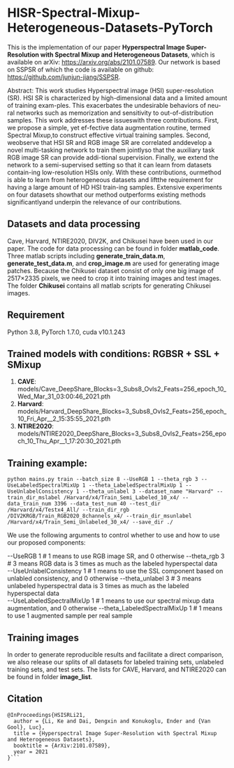 # HISR-Spectral-Mixup-Heterogeneous-Datasets-PyTorch
This is the implementation of our paper **Hyperspectral Image Super-Resolution with Spectral Mixup and Heterogeneous Datasets**, which is available on arXiv:  https://arxiv.org/abs/2101.07589. Our network is based on SSPSR of which the code is available on github: https://github.com/junjun-jiang/SSPSR.

Abstract: This  work  studies  Hyperspectral  image  (HSI)  super-resolution   (SR).   HSI   SR   is   characterized   by   high-dimensional data and a limited amount of training exam-ples.   This  exacerbates  the  undesirable  behaviors  of  neu-ral networks such as memorization and sensitivity to out-of-distribution samples.   This work addresses these issueswith three contributions. First, we propose a simple, yet ef-fective data augmentation routine, termed Spectral Mixup,to construct effective virtual training samples.  Second, weobserve that HSI SR and RGB image SR are correlated anddevelop a novel multi-tasking network to train them jointlyso that the auxiliary task RGB image SR can provide addi-tional supervision. Finally, we extend the network to a semi-supervised setting so that it can learn from datasets contain-ing low-resolution HSIs only. With these contributions, ourmethod is able to learn from heterogeneous datasets and liftthe requirement for having a large amount of HD HSI train-ing samples.  Extensive experiments on four datasets showthat our method outperforms existing methods significantlyand underpin the relevance of our contributions. 

## Datasets and data processing
Cave, Harvard, NTIRE2020, DIV2K, and Chikusei have been used in our paper. The code for data processing can be found in folder **matlab_code**. Three matlab scripts including **generate_train_data.m**, **generate_test_data.m**, and **crop_image.m** are used for generating image patches. Because the Chikusei dataset consist of only one big image of 2517×2335 pixels, we need to crop it into training images and test images. The folder **Chikusei** contains all matlab scripts for generating Chikusei images. 

## Requirement
Python 3.8, PyTorch 1.7.0, cuda v10.1.243

## Trained models with conditions: RGBSR + SSL + SMixup
1. **CAVE**: 
    models/Cave_DeepShare_Blocks=3_Subs8_Ovls2_Feats=256_epoch_10_Wed_Mar_31_03:00:46_2021.pth
2. **Harvard**: 
    models/Harvard_DeepShare_Blocks=3_Subs8_Ovls2_Feats=256_epoch_10_Fri_Apr__2_15:35:55_2021.pth
3. **NTIRE2020**: 
    models/NTIRE2020_DeepShare_Blocks=3_Subs8_Ovls2_Feats=256_epoch_10_Thu_Apr__1_17:20:30_2021.pth
    
## Training example:
`python mains.py train --batch_size
8
--UseRGB
1
--theta_rgb
3
--UseLabeledSpectralMixUp
1
--theta_LabeledSpectralMixUp
1
--UseUnlabelConsistency
1
--theta_unlabel
3
--dataset_name
"Harvard"
--train_dir_mslabel
/Harvard/x4/Train_Semi_Labeled_10_x4/
--data_train_num
3396
--data_test_num
40
--test_dir
/Harvard/x4/Testx4_All/
--train_dir_rgb
/DIV2KRGB/Train_RGB2020_8channels_x4/
--train_dir_msunlabel
/Harvard/x4/Train_Semi_Unlabeled_30_x4/
--save_dir
./`

We use the following arguments to control whether to use and how to use our proposed components: 

--UseRGB 1                         # 1 means to use RGB image SR, and 0 otherwise
--theta_rgb 3                      # 3 means RGB data is 3 times as much as the labeled hyperspectal data  
--UseUnlabelConsistency 1          # 1 means to use the SSL component based on unlabled consistency, and 0 otherwise 
--theta_unlabel 3                  # 3 means unlabeled hyperspectral data is 3 times as much as the labeled hyperspectal data  
--UseLabeledSpectralMixUp 1        # 1 means to use our spectral mixup data augmentation, and 0 otherwise
--theta_LabeledSpectralMixUp 1     # 1 means to use 1 augmented sample per real sample

## Training images
In order to generate reproducible results and facilitate a direct comparison, we also release our splits of all datasets for labeled training sets, unlabeled training sets, and test sets. The lists for CAVE, Harvard, and NTIRE2020 can be found in folder **image_list**. 



## Citation
```
@InProceedings{HSISRLi21,
  author = {Li, Ke and Dai, Dengxin and Konukoglu, Ender and {Van Gool}, Luc},
  title = {Hyperspectral Image Super-Resolution with Spectral Mixup and Heterogeneous Datasets},
  booktitle = {ArXiv:2101.07589},
  year = 2021
}```
